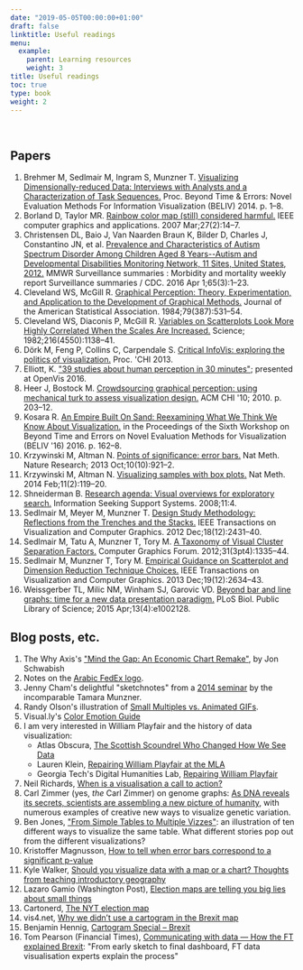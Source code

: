 ```yaml
---
date: "2019-05-05T00:00:00+01:00"
draft: false
linktitle: Useful readings
menu:
  example:
    parent: Learning resources
    weight: 3
title: Useful readings
toc: true
type: book
weight: 2
---
```


<br>

## Papers

1.  Brehmer M, Sedlmair M, Ingram S, Munzner T. [Visualizing Dimensionally-reduced Data: Interviews with Analysts and a Characterization of Task Sequences.](http://dl.acm.org/citation.cfm?id=2669559) Proc. Beyond Time & Errors: Novel Evaluation Methods For Information Visualization (BELIV) 2014\. p. 1–8.
2.  Borland D, Taylor MR. [Rainbow color map (still) considered harmful.](http://ieeexplore.ieee.org/xpl/articleDetails.jsp?reload=true&arnumber=4118486) IEEE computer graphics and applications. 2007 Mar;27(2):14–7.
3.  Christensen DL, Baio J, Van Naarden Braun K, Bilder D, Charles J, Constantino JN, et al. [Prevalence and Characteristics of Autism Spectrum Disorder Among Children Aged 8 Years--Autism and Developmental Disabilities Monitoring Network, 11 Sites, United States, 2012.](http://www.cdc.gov/mmwr/volumes/65/ss/ss6503a1.htm) MMWR Surveillance summaries : Morbidity and mortality weekly report Surveillance summaries / CDC. 2016 Apr 1;65(3):1–23.
4.  Cleveland WS, McGill R. [Graphical Perception: Theory, Experimentation, and Application to the Development of Graphical Methods.](http://www.tandfonline.com/doi/abs/10.1080/01621459.1984.10478080) Journal of the American Statistical Association. 1984;79(387):531–54.
5.  Cleveland WS, Diaconis P, McGill R. [Variables on Scatterplots Look More Highly Correlated When the Scales Are Increased.](http://science.sciencemag.org/content/216/4550/1138.full.pdf+html) Science; 1982;216(4550):1138–41.
6.  Dörk M, Feng P, Collins C, Carpendale S. [Critical InfoVis: exploring the politics of visualization.](http://portal.acm.org/citation.cfm?id=2468356.2468739&coll=DL&dl=GUIDE&CFID=460495180&CFTOKEN=15985043) Proc. 'CHI 2013.
7.  Elliott, K. ["39 studies about human perception in 30 minutes"](https://medium.com/@kennelliott/39-studies-about-human-perception-in-30-minutes-4728f9e31a73#.l9wps0emh); presented at OpenVis 2016.
8.  Heer J, Bostock M. [Crowdsourcing graphical perception: using mechanical turk to assess visualization design.](http://dl.acm.org/citation.cfm?id=1753357) ACM CHI '10; 2010\. p. 203–12.
9.  Kosara R. [An Empire Built On Sand: Reexamining What We Think We Know About Visualization.](http://dl.acm.org/citation.cfm?doid=2993901.2993909) in the Proceedings of the Sixth Workshop on Beyond Time and Errors on Novel Evaluation Methods for Visualization (BELIV '16) 2016\. p. 162–8.
10.  Krzywinski M, Altman N. [Points of significance: error bars.](http://www.nature.com/nmeth/journal/v10/n10/full/nmeth.2659.html) Nat Meth. Nature Research; 2013 Oct;10(10):921–2\.
11.  Krzywinski M, Altman N. [Visualizing samples with box plots.](http://www.nature.com/nmeth/journal/v11/n2/full/nmeth.2813.html) Nat Meth. 2014 Feb;11(2):119–20.
12.  Shneiderman B. [Research agenda: Visual overviews for exploratory search.](http://www.ils.unc.edu/ISSS/ISSS_final_report.pdf#page=96) Information Seeking Support Systems. 2008;11:4\.
13.  Sedlmair M, Meyer M, Munzner T. [Design Study Methodology: Reflections from the Trenches and the Stacks.](http://www.cs.ubc.ca/labs/imager/tr/2012/dsm/) IEEE Transactions on Visualization and Computer Graphics. 2012 Dec;18(12):2431–40.
14.  Sedlmair M, Tatu A, Munzner T, Tory M. [A Taxonomy of Visual Cluster Separation Factors.](http://onlinelibrary.wiley.com/wol1/doi/10.1111/j.1467-8659.2012.03125.x/full) Computer Graphics Forum. 2012;31(3pt4):1335–44\.
15.  Sedlmair M, Munzner T, Tory M. [Empirical Guidance on Scatterplot and Dimension Reduction Technique Choices.](http://www.cs.ubc.ca/labs/imager/tr/2013/ScatterplotEval/) IEEE Transactions on Visualization and Computer Graphics. 2013 Dec;19(12):2634–43.
16.  Weissgerber TL, Milic NM, Winham SJ, Garovic VD. [Beyond bar and line graphs: time for a new data presentation paradigm.](http://dx.plos.org/10.1371/journal.pbio.1002128) PLoS Biol. Public Library of Science; 2015 Apr;13(4):e1002128.

## Blog posts, etc.

1.  The Why Axis's ["Mind the Gap: An Economic Chart Remake"](http://thewhyaxis.info/gap-remake/), by Jon Schwabish
2.  Notes on the [Arabic FedEx logo](http://imjustcreative.com/the-arabic-fedex-logo/2012/02/01/amp/).
3.  Jenny Cham's delightful "sketchnotes" from a [2014 seminar](http://jennycham.co.uk/2014/07/a-peek-into-the-world-of-data-visualisation-with-prof-munzner/) by the incomparable Tamara Munzner.
4.  Randy Olson's illustration of [Small Multiples vs. Animated GIFs](http://www.randalolson.com/2015/08/23/small-multiples-vs-animated-gifs-for-showing-changes-in-fertility-rates-over-time/).
5.  Visual.ly's [Color Emotion Guide](http://visual.ly/color-emotion-guide)
6.  <a name="playfair"></a>I am very interested in William Playfair and the history of data visualization:
    *   Atlas Obscura, [The Scottish Scoundrel Who Changed How We See Data](http://www.atlasobscura.com/articles/the-scottish-scoundrel-who-changed-how-we-see-data)
    *   Lauren Klein, [Repairing William Playfair at the MLA](http://dhlab.lmc.gatech.edu/uncategorized/repairing-william-playfair-at-the-mla/)
    *   Georgia Tech's Digital Humanities Lab, [Repairing William Playfair](http://dhlab.lmc.gatech.edu/repairing-william-playfair/)
7.  Neil Richards, [When is a visualisation a call to action?](https://questionsindataviz.wordpress.com/2016/10/09/when-is-a-visualisation-a-call-to-action/)
8.  Carl Zimmer (yes, _the_ Carl Zimmer) on genome graphs: [As DNA reveals its secrets, scientists are assembling a new picture of humanity](https://www.statnews.com/2016/10/07/dna-genome-sequencing-new-maps/), with numerous examples of creative new ways to visualize genetic variation.
9.  Ben Jones, ["From Simple Tables to Multiple Vizzes"](http://dataremixed.com/2016/10/simple-tables-multiple-vizzes/): an illustration of ten different ways to visualize the same table. What different stories pop out from the different visualizations?
10.  Kristoffer Magnusson, [How to tell when error bars correspond to a significant p-value](http://rpsychologist.com/how-to-tell-when-error-bars-correspond-to-a-significant-p-value)
11.  Kyle Walker, [Should you visualize data with a map or a chart? Thoughts from teaching introductory geography](http://walkerke.github.io/2015/04/map-or-chart/)
12.  Lazaro Gamio (Washington Post), [Election maps are telling you big lies about small things](https://www.washingtonpost.com/graphics/politics/2016-election/how-election-maps-lie/)
13.  Cartonerd, [The NYT election map](http://cartonerd.blogspot.de/2016/11/the-nyt-election-map.html?m=1)
14.  vis4.net, [Why we didn’t use a cartogram in the Brexit map](http://vis4.net/blog/posts/to-cartogram-or-not-to-cartogram-the-brexit/)
15.  Benjamin Hennig, [Cartogram Special – Brexit](http://geographical.co.uk/places/mapping/item/1805-cartogram-special-brexit)
16.  Tom Pearson (Financial Times), [Communicating with data — How the FT explained Brexit](https://www.ft.com/content/3bfc0aac-4ccd-11e6-88c5-db83e98a590a): "From early sketch to final dashboard, FT data visualisation experts explain the process"
